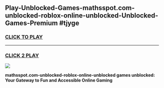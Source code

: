 
## Play-Unblocked-Games-mathsspot.com-unblocked-roblox-online-unblocked-Unblocked-Games-Premium #tjyge
<h3>
<a href="https://premium.freeplayer.one?title=mathsspot.com-unblocked-roblox-online-unblocked&ref=12M">CLICK TO PLAY</a></h3>
<hr>

<h3>
<a href="https://premium.freeplayer.one?title=mathsspot.com-unblocked-roblox-online-unblocked&ref=12M">CLICK 2 PLAY</a>
  
</h3>

<a href="https://premium.freeplayer.one?title=mathsspot.com-unblocked-roblox-online-unblocked&ref=12M"><img src="https://clearcache.store/games.png"></a>


**mathsspot.com-unblocked-roblox-online-unblocked games unblocked: Your Gateway to Fun and Accessible Online Gaming**
